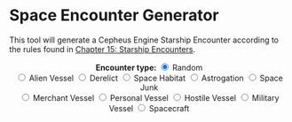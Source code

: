 # Space Encounter Generator

This tool will generate a Cepheus Engine Starship Encounter according to the rules found in [Chapter 15: Starship Encounters](../book3/starship-encounters.md).

<div>
    <center>
        <b>Encounter type:</b>
        <input type="radio" id="randomEncounter" name="encounterType" value="random" checked onclick="init()">
        <label for="randomEncounter">Random</label>
        <br>
        <input type="radio" id="alienVessel" name="encounterType" value="alien" onclick="init()">
        <label for="alienVessel">Alien Vessel</label>
        <input type="radio" id="derelict" name="encounterType" value="derelict" onclick="init()">
        <label for="derelict">Derelict</label>
        <input type="radio" id="spaceHabitat" name="encounterType" value="spaceHabitat" onclick="init()">
        <label for="spaceHabitat">Space Habitat</label>
        <input type="radio" id="astrogation" name="encounterType" value="astrogation" onclick="init()">
        <label for="astrogation">Astrogation</label>
        <input type="radio" id="spaceJunk" name="encounterType" value="spaceJunk" onclick="init()">
        <label for="spaceJunk">Space Junk</label>
        <br>
        <input type="radio" id="merchantVessel" name="encounterType" value="merchantVessel" onclick="init()">
        <label for="merchantVessel">Merchant Vessel</label>
        <input type="radio" id="personalVessel" name="encounterType" value="personalVessel" onclick="init()">
        <label for="personalVessel">Personal Vessel</label>
        <input type="radio" id="hostileVessel" name="encounterType" value="hostileVessel" onclick="init()">
        <label for="hostileVessel">Hostile Vessel</label>
        <input type="radio" id="militaryVessel" name="encounterType" value="militaryVessel" onclick="init()">
        <label for="militaryVessel">Military Vessel</label>
        <input type="radio" id="spacecraft" name="encounterType" value="spacecraft" onclick="init()">
        <label for="spacecraft">Spacecraft</label>
    </center>
</div>

<blockquote id="output" style="display:flex; justify-content: center; font-size: 2em"></blockquote>

<script src="space-encounter.js"></script>
<script>
    function init() {
        document.getElementById("output").innerHTML = spaceEncounterGenerator(document.querySelector('input[name="encounterType"]:checked').value);
    }
    init();
</script>
